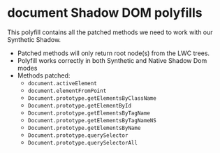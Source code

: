 # document Shadow DOM polyfills

This polyfill contains all the patched methods we need to work with our Synthetic Shadow.

-   Patched methods will only return root node(s) from the LWC trees.
-   Polyfill works correctly in both Synthetic and Native Shadow Dom modes
-   Methods patched:
    -   `document.activeElement`
    -   `document.elementFromPoint`
    -   `Document.prototype.getElementsByClassName`
    -   `Document.prototype.getElementById`
    -   `Document.prototype.getElementsByTagName`
    -   `Document.prototype.getElementsByTagNameNS`
    -   `Document.prototype.getElementsByName`
    -   `Document.prototype.querySelector`
    -   `Document.prototype.querySelectorAll`
